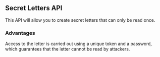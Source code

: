 ## Secret Letters API

This API will allow you to create secret letters that can only be read once.

### Advantages
Access to the letter is carried out using a unique token and a password, which guarantees that the letter cannot be read by attackers.